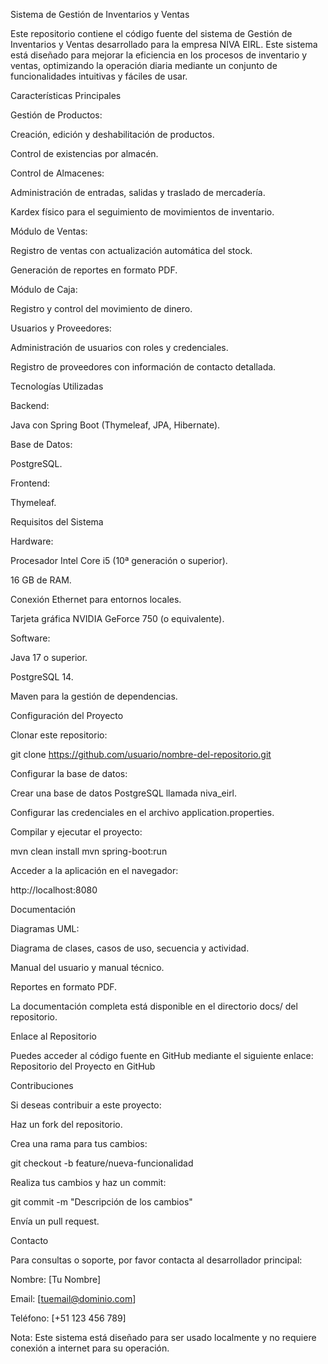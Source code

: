 Sistema de Gestión de Inventarios y Ventas

Este repositorio contiene el código fuente del sistema de Gestión de Inventarios y Ventas desarrollado para la empresa NIVA EIRL. Este sistema está diseñado para mejorar la eficiencia en los procesos de inventario y ventas, optimizando la operación diaria mediante un conjunto de funcionalidades intuitivas y fáciles de usar.

Características Principales

Gestión de Productos:

Creación, edición y deshabilitación de productos.

Control de existencias por almacén.

Control de Almacenes:

Administración de entradas, salidas y traslado de mercadería.

Kardex físico para el seguimiento de movimientos de inventario.

Módulo de Ventas:

Registro de ventas con actualización automática del stock.

Generación de reportes en formato PDF.

Módulo de Caja:

Registro y control del movimiento de dinero.

Usuarios y Proveedores:

Administración de usuarios con roles y credenciales.

Registro de proveedores con información de contacto detallada.

Tecnologías Utilizadas

Backend:

Java con Spring Boot (Thymeleaf, JPA, Hibernate).

Base de Datos:

PostgreSQL.

Frontend:

Thymeleaf.

Requisitos del Sistema

Hardware:

Procesador Intel Core i5 (10ª generación o superior).

16 GB de RAM.

Conexión Ethernet para entornos locales.

Tarjeta gráfica NVIDIA GeForce 750 (o equivalente).

Software:

Java 17 o superior.

PostgreSQL 14.

Maven para la gestión de dependencias.

Configuración del Proyecto

Clonar este repositorio:

git clone https://github.com/usuario/nombre-del-repositorio.git

Configurar la base de datos:

Crear una base de datos PostgreSQL llamada niva_eirl.

Configurar las credenciales en el archivo application.properties.

Compilar y ejecutar el proyecto:

mvn clean install
mvn spring-boot:run

Acceder a la aplicación en el navegador:

http://localhost:8080

Documentación

Diagramas UML:

Diagrama de clases, casos de uso, secuencia y actividad.

Manual del usuario y manual técnico.

Reportes en formato PDF.

La documentación completa está disponible en el directorio docs/ del repositorio.

Enlace al Repositorio

Puedes acceder al código fuente en GitHub mediante el siguiente enlace:
Repositorio del Proyecto en GitHub

Contribuciones

Si deseas contribuir a este proyecto:

Haz un fork del repositorio.

Crea una rama para tus cambios:

git checkout -b feature/nueva-funcionalidad

Realiza tus cambios y haz un commit:

git commit -m "Descripción de los cambios"

Envía un pull request.

Contacto

Para consultas o soporte, por favor contacta al desarrollador principal:

Nombre: [Tu Nombre]

Email: [tuemail@dominio.com]

Teléfono: [+51 123 456 789]

Nota: Este sistema está diseñado para ser usado localmente y no requiere conexión a internet para su operación.
